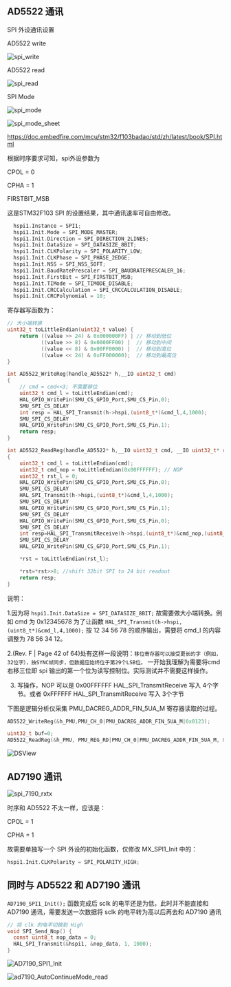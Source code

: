 ## AD5522 通讯

SPI 外设通讯设置

AD5522 write

![spi_write](img/spi_write.png)

AD5522 read

![spi_read](img/spi_read.png)

SPI Mode

![spi_mode](img/spi_mode.png)

![spi_mode_sheet](img/spi_mode_sheet.png)

https://doc.embedfire.com/mcu/stm32/f103badao/std/zh/latest/book/SPI.html

根据时序要求可知，spi外设参数为

CPOL = 0

CPHA = 1

FIRSTBIT_MSB


这是STM32F103 SPI 的设置结果，其中通讯速率可自由修改。

```cpp
  hspi1.Instance = SPI1;
  hspi1.Init.Mode = SPI_MODE_MASTER;
  hspi1.Init.Direction = SPI_DIRECTION_2LINES;
  hspi1.Init.DataSize = SPI_DATASIZE_8BIT;
  hspi1.Init.CLKPolarity = SPI_POLARITY_LOW;
  hspi1.Init.CLKPhase = SPI_PHASE_2EDGE;
  hspi1.Init.NSS = SPI_NSS_SOFT;
  hspi1.Init.BaudRatePrescaler = SPI_BAUDRATEPRESCALER_16;
  hspi1.Init.FirstBit = SPI_FIRSTBIT_MSB;
  hspi1.Init.TIMode = SPI_TIMODE_DISABLE;
  hspi1.Init.CRCCalculation = SPI_CRCCALCULATION_DISABLE;
  hspi1.Init.CRCPolynomial = 10;
```

寄存器写函数为：

```cpp
// 大小端转换
uint32_t toLittleEndian(uint32_t value) {
    return ((value >> 24) & 0x000000FF) | // 移动到低位
           ((value >> 8) & 0x0000FF00) |  // 移动到中间
           ((value << 8) & 0x00FF0000) |  // 移动到高位
           ((value << 24) & 0xFF000000);  // 移动到最高位
}

int AD5522_WriteReg(handle_AD5522* h,__IO uint32_t cmd)
{
	// cmd = cmd<<3; 不需要移位
	uint32_t cmd_l = toLittleEndian(cmd);
	HAL_GPIO_WritePin(SMU_CS_GPIO_Port,SMU_CS_Pin,0);
	SMU_SPI_CS_DELAY
	int resp = HAL_SPI_Transmit(h->hspi,(uint8_t*)&cmd_l,4,1000);
	SMU_SPI_CS_DELAY
	HAL_GPIO_WritePin(SMU_CS_GPIO_Port,SMU_CS_Pin,1);
	return resp;
}

int AD5522_ReadReg(handle_AD5522* h,__IO uint32_t cmd, __IO uint32_t* rst)
{
	uint32_t cmd_l = toLittleEndian(cmd);
	uint32_t cmd_nop = toLittleEndian(0x00FFFFFF); // NOP
	uint32_t rst_l = 0;
	HAL_GPIO_WritePin(SMU_CS_GPIO_Port,SMU_CS_Pin,0);
	SMU_SPI_CS_DELAY
	HAL_SPI_Transmit(h->hspi,(uint8_t*)&cmd_l,4,1000);
	SMU_SPI_CS_DELAY
	HAL_GPIO_WritePin(SMU_CS_GPIO_Port,SMU_CS_Pin,1);
	SMU_SPI_CS_DELAY
	HAL_GPIO_WritePin(SMU_CS_GPIO_Port,SMU_CS_Pin,0);
	SMU_SPI_CS_DELAY
	int resp=HAL_SPI_TransmitReceive(h->hspi,(uint8_t*)&cmd_nop,(uint8_t*)&rst_l,4,1000);
	SMU_SPI_CS_DELAY
	HAL_GPIO_WritePin(SMU_CS_GPIO_Port,SMU_CS_Pin,1);

	*rst = toLittleEndian(rst_l);

	*rst=*rst>>8; //shift 32bit SPI to 24 bit readout
	return resp;
}
```

说明：

1.因为将 `hspi1.Init.DataSize = SPI_DATASIZE_8BIT;` 故需要做大小端转换。例如 cmd 为 0x12345678 为了让函数 `HAL_SPI_Transmit(h->hspi,(uint8_t*)&cmd_l,4,1000);` 按 12 34 56 78 的顺序输出，需要将 cmd_l 的内容调整为 78 56 34 12。

2.(Rev. F | Page 42 of 64)处有这样一段说明：`移位寄存器可以接受更长的字（例如，32位字），按SYNC帧同步，但数据应始终位于第29个LSB位。` 一开始我理解为需要将cmd右移三位即 spi 输出的第一个位为读写控制位。实际测试并不需要这样操作。

3. 写操作，NOP 可以是 0x00FFFFFF HAL_SPI_TransmitReceive 写入 4个字节。或者 0xFFFFFF HAL_SPI_TransmitReceive 写入 3个字节


下图是逻辑分析仪采集 PMU_DACREG_ADDR_FIN_5UA_M 寄存器读取的过程。

```cpp
AD5522_WriteReg(&h_PMU,PMU_CH_0|PMU_DACREG_ADDR_FIN_5UA_M|0x0123);

uint32_t buf=0;
AD5522_ReadReg(&h_PMU, PMU_REG_RD|PMU_CH_0|PMU_DACREG_ADDR_FIN_5UA_M, &buf);
```

![DSView](img/dsview.png)


## AD7190 通讯

![spi_7190_rxtx](img/spi_7190_rxtx.png)

时序和 AD5522 不太一样，应该是：

CPOL = 1

CPHA = 1

故需要单独写一个 SPI 外设的初始化函数，仅修改 MX_SPI1_Init 中的：

```c
hspi1.Init.CLKPolarity = SPI_POLARITY_HIGH;
```

## 同时与 AD5522 和 AD7190 通讯

`AD7190_SPI1_Init();` 函数完成后 sclk 的电平还是为低，此时并不能直接和 AD7190 通讯，需要发送一次数据将 sclk 的电平转为高以后再去和 AD7190 通讯

```c
// 将 clk 的电平切换到 High
void SPI_Send_Nop() {
  const uint8_t nop_data = 0;
  HAL_SPI_Transmit(&hspi1, &nop_data, 1, 1000);
}
```
![AD7190_SPI1_Init](img/AD7190_SPI1_Init.png)

![ad7190_AutoContinueMode_read](img/ad7190_AutoContinueMode_read.png)
